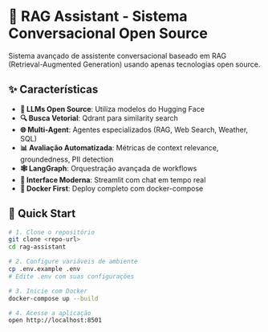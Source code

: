 # 🤖 RAG Assistant - Sistema Conversacional Open Source

Sistema avançado de assistente conversacional baseado em RAG (Retrieval-Augmented Generation) usando apenas tecnologias open source.

## ✨ Características

- **🧠 LLMs Open Source**: Utiliza modelos do Hugging Face
- **🔍 Busca Vetorial**: Qdrant para similarity search
- **🌐 Multi-Agent**: Agentes especializados (RAG, Web Search, Weather, SQL)
- **📊 Avaliação Automatizada**: Métricas de context relevance, groundedness, PII detection
- **🕸️ LangGraph**: Orquestração avançada de workflows
- **💬 Interface Moderna**: Streamlit com chat em tempo real
- **🐳 Docker First**: Deploy completo com docker-compose

## 🚀 Quick Start
```bash
# 1. Clone o repositório
git clone <repo-url>
cd rag-assistant

# 2. Configure variáveis de ambiente
cp .env.example .env
# Edite .env com suas configurações

# 3. Inicie com Docker
docker-compose up --build

# 4. Acesse a aplicação
open http://localhost:8501
